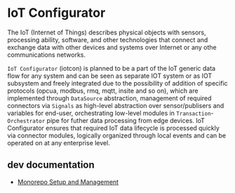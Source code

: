 # IoT Configurator

The IoT (Internet of Things) describes physical objects with sensors, processing ability, software, and other technologies that connect and exchange data with other devices and systems over Internet or any othe communications networks.

`IoT Configurator` (iotcon) is planned to be a part of the IoT generic data flow for any system and can be seen as separate IOT system or as IOT subsystem and freely integrated due to the possibility of addition of specific protocols (opcua, modbus, rmq, mqtt, insite and so on), which are implemented through `DataSource` abstraction, management of required connectors via `Signals` as high-level abstraction over sensor/publisers and variables for end-user, orchestrating low-level modules in `Transaction`-`Orchestrator` pipe for futher data processing from edge devices. IoT Configurator ensures that required IoT data lifecycle is processed quickly via connector modules, logically organized through local events and can be operated on at any enterprise level.

## dev documentation

- [Monorepo Setup and Management](./.docs/monorepo/README.md)
